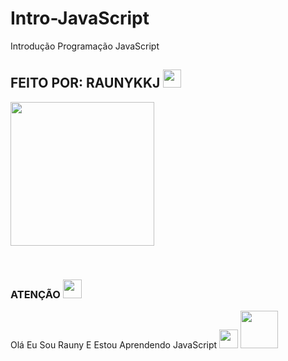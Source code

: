 # Intro-JavaScript
 Introdução Programação JavaScript
## FEITO POR: RAUNYKKJ <img src="https://github.com/TheDudeThatCode/TheDudeThatCode/blob/master/Assets/Hi.gif" width="29px">
<p>
<img src="https://gifdb.com/images/high/meliodas-black-mark-cnliycz7ztda93un.gif" width="230" height="230"/>
</p>
<br>


 
</details>

### ATENÇÃO <img src="https://github.com/TheDudeThatCode/TheDudeThatCode/blob/master/Assets/Mario_Hello_Big.gif?raw=true" width="30" height="30"/>
Olá Eu Sou Rauny E Estou Aprendendo JavaScript <img src="https://github.com/TheDudeThatCode/TheDudeThatCode/blob/master/Assets/Medal.gif?raw=true" width="30px"/> 
<img src="https://github.com/TheDudeThatCode/TheDudeThatCode/blob/master/Assets/Designer.gif?raw=true" width="60px"/>